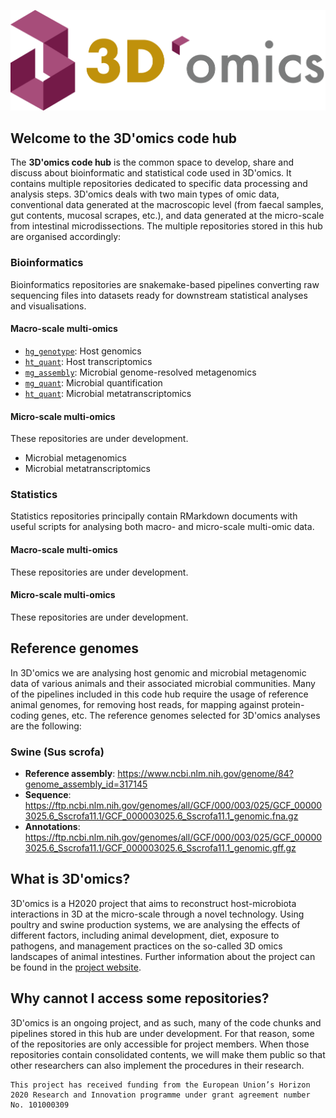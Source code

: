 ![](https://github.com/3d-omics/.github/blob/b345f29044584474a23b5bd5a58a8eda5a1f23ad/profile/3domics-logo.png
)

## Welcome to the 3D'omics code hub

The **3D'omics code hub** is the common space to develop, share and discuss about bioinformatic and statistical code used in 3D'omics. It contains multiple repositories dedicated to specific data processing and analysis steps. 3D'omics deals with two main types of omic data, conventional data generated at the macroscopic level (from faecal samples, gut contents, mucosal scrapes, etc.), and data generated at the micro-scale from intestinal microdissections. The multiple repositories stored in this hub are organised accordingly:

### Bioinformatics
Bioinformatics repositories are snakemake-based pipelines converting raw sequencing files into datasets ready for downstream statistical analyses and visualisations.

#### Macro-scale multi-omics

* [`hg_genotype`](https://github.com/3d-omics/hg_genotype): Host genomics
* [`ht_quant`](https://github.com/3d-omics/ht_quant): Host transcriptomics
* [`mg_assembly`](https://github.com/3d-omics/mg_assembly): Microbial genome-resolved metagenomics
* [`mg_quant`](https://github.com/3d-omics/mg_quant): Microbial quantification
* [`ht_quant`](https://github.com/3d-omics/ht_quant): Microbial metatranscriptomics

#### Micro-scale multi-omics
These repositories are under development.

* Microbial metagenomics
* Microbial metatranscriptomics

### Statistics
Statistics repositories principally contain RMarkdown documents with useful scripts for analysing both macro- and micro-scale multi-omic data.

#### Macro-scale multi-omics
These repositories are under development.

#### Micro-scale multi-omics
These repositories are under development.

## Reference genomes

In 3D'omics we are analysing host genomic and microbial metagenomic data of various animals and their associated microbial communities. Many of the pipelines included in this code hub require the usage of reference animal genomes, for removing host reads, for mapping against protein-coding genes, etc. The reference genomes selected for 3D'omics analyses are the following:

### Swine (Sus scrofa)

* **Reference assembly**: https://www.ncbi.nlm.nih.gov/genome/84?genome_assembly_id=317145
* **Sequence**: https://ftp.ncbi.nlm.nih.gov/genomes/all/GCF/000/003/025/GCF_000003025.6_Sscrofa11.1/GCF_000003025.6_Sscrofa11.1_genomic.fna.gz
* **Annotations**: https://ftp.ncbi.nlm.nih.gov/genomes/all/GCF/000/003/025/GCF_000003025.6_Sscrofa11.1/GCF_000003025.6_Sscrofa11.1_genomic.gff.gz

## What is 3D'omics?

3D'omics is a H2020 project that aims to reconstruct host-microbiota interactions in 3D at the micro-scale through a novel technology. Using poultry and swine production systems, we are analysing the effects of different factors, including animal development, diet, exposure to pathogens, and management practices on the so-called 3D omics landscapes of animal intestines. Further information about the project can be found in the [project website](https://www.3domics.eu/).

## Why cannot I access some repositories?

3D'omics is an ongoing project, and as such, many of the code chunks and pipelines stored in this hub are under development. For that reason, some of the repositories are only accessible for project members. When those repositories contain consolidated contents, we will make them public so that other researchers can also implement the procedures in their research.

```
This project has received funding from the European Union’s Horizon 2020 Research and Innovation programme under grant agreement number No. 101000309
```
